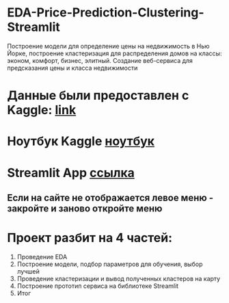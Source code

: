 # EDA-Price-Prediction-Clustering-Streamlit
Построение модели для определение цены на недвижимость в Нью Йорке, построение кластеризация для распределения домов на классы: эконом, комфорт, бизнес, элитный. Создание веб-сервиса для предсказания цены и класса недвижимости

# Данные были предоставлен с Kaggle: <a href="https://www.kaggle.com/datasets/nelgiriyewithana/new-york-housing-market">link</a>
# **Ноутбук Kaggle <a href="https://www.kaggle.com/spalatov/eda-price-prediction-clustering">ноутбук</a>**
# **Streamlit App <a href="https://eda-price-prediction-clustering-app-qilf9ka3e7yujynxma9cfd.streamlit.app">ссылка</a>**

## Если на сайте не отображается левое меню - закройте и заново откройте меню 


# Проект разбит на 4 частей:
1. Проведение EDA 
2. Построение модели, подбор параметров для обучения, выбор лучшей
3. Проведение кластеризации и вывод полученных кластеров на карту
4. Построение прототип сервиса на библиотеке Streamlit
5. Итог
